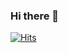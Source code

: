 ### Hi there 👋

  [![Hits](https://hits.seeyoufarm.com/api/count/incr/badge.svg?url=https%3A%2F%2Fgithub.com%2Fsh6986&count_bg=%2379C83D&title_bg=%23555555&icon=&icon_color=%23E7E7E7&title=hits&edge_flat=false)](https://hits.seeyoufarm.com)

<!-- [![Top Langs](https://github-readme-stats.vercel.app/api/top-langs/?username=sh6986)](https://github.com/sh6986/github-readme-stats) -->

